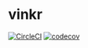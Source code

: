 # vinkr

[![CircleCI](https://circleci.com/gh/Ohjelmistotuotanto-DoD/vinkr.svg?style=svg)](https://circleci.com/gh/Ohjelmistotuotanto-DoD/vinkr)
[![codecov](https://codecov.io/gh/Ohjelmistotuotanto-DoD/vinkr/branch/master/graph/badge.svg)](https://codecov.io/gh/Ohjelmistotuotanto-DoD/vinkr)
